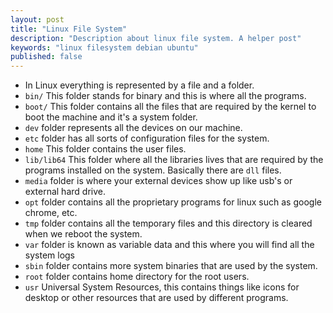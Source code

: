 ```yaml
---
layout: post
title: "Linux File System"
description: "Description about linux file system. A helper post"
keywords: "linux filesystem debian ubuntu"
published: false
---
```


- In Linux everything is represented by a file and a folder.
- `bin/` This folder stands for binary and this is where all the programs.
- `boot/` This folder contains all the files that are required by the kernel to boot the machine and it's a system folder.
- `dev` folder represents all the devices on our machine.
- `etc` folder has all sorts of configuration files for the system.
- `home` This folder contains the user files.
- `lib/lib64` This folder where all the libraries lives that are required by the programs installed on the system. Basically there are `dll` files.
- `media` folder is where your external devices show up like usb's or external hard drive.
- `opt` folder contains all the proprietary programs for linux such as google chrome, etc.
- `tmp` folder contains all the temporary files and this directory is cleared when we reboot the system.
- `var` folder is known as variable data and this where you will find all the system logs
- `sbin` folder contains more system binaries that are used by the system.
- `root` folder contains home directory for the root users.
- `usr` Universal System Resources, this contains things like icons for desktop or other resources that are used by different programs. 


